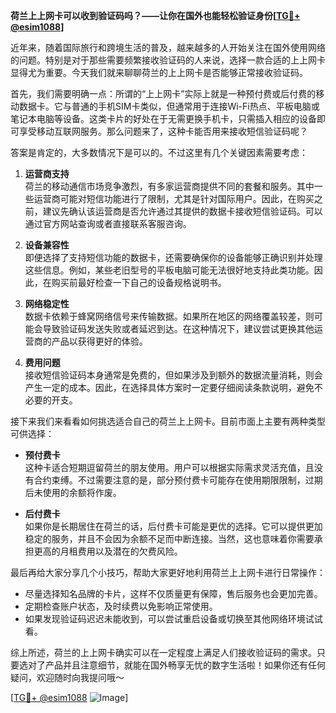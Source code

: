 **荷兰上上网卡可以收到验证码吗？——让你在国外也能轻松验证身份[[TG💪+ @esim1088](https://t.me/s/esim1088)]**

近年来，随着国际旅行和跨境生活的普及，越来越多的人开始关注在国外使用网络的问题。特别是对于那些需要频繁接收验证码的人来说，选择一款合适的上上网卡显得尤为重要。今天我们就来聊聊荷兰的上上网卡是否能够正常接收验证码。

首先，我们需要明确一点：所谓的“上上网卡”实际上就是一种预付费或后付费的移动数据卡。它与普通的手机SIM卡类似，但通常用于连接Wi-Fi热点、平板电脑或笔记本电脑等设备。这类卡片的好处在于无需更换手机卡，只需插入相应的设备即可享受移动互联网服务。那么问题来了，这种卡能否用来接收短信验证码呢？

答案是肯定的，大多数情况下是可以的。不过这里有几个关键因素需要考虑：

1. **运营商支持**  
   荷兰的移动通信市场竞争激烈，有多家运营商提供不同的套餐和服务。其中一些运营商可能对短信功能进行了限制，尤其是针对国际用户。因此，在购买之前，建议先确认该运营商是否允许通过其提供的数据卡接收短信验证码。可以通过官方网站查询或者直接联系客服咨询。

2. **设备兼容性**  
   即便选择了支持短信功能的数据卡，还需要确保你的设备能够正确识别并处理这些信息。例如，某些老旧型号的平板电脑可能无法很好地支持此类功能。因此，在购买前最好检查一下自己的设备规格说明书。

3. **网络稳定性**  
   数据卡依赖于蜂窝网络信号来传输数据。如果所在地区的网络覆盖较差，则可能会导致验证码发送失败或者延迟到达。在这种情况下，建议尝试更换其他运营商的产品以获得更好的体验。

4. **费用问题**  
   接收短信验证码本身通常是免费的，但如果涉及到额外的数据流量消耗，则会产生一定的成本。因此，在选择具体方案时一定要仔细阅读条款说明，避免不必要的开支。

接下来我们来看看如何挑选适合自己的荷兰上上网卡。目前市面上主要有两种类型可供选择：

- **预付费卡**  
  这种卡适合短期逗留荷兰的朋友使用。用户可以根据实际需求灵活充值，且没有合约束缚。不过需要注意的是，部分预付费卡可能存在使用期限限制，过期后未使用的余额将作废。

- **后付费卡**  
  如果你是长期居住在荷兰的话，后付费卡可能是更优的选择。它可以提供更加稳定的服务，并且不会因为余额不足而中断连接。当然，这也意味着你需要承担更高的月租费用以及潜在的欠费风险。

最后再给大家分享几个小技巧，帮助大家更好地利用荷兰上上网卡进行日常操作：

- 尽量选择知名品牌的卡片，这样不仅质量更有保障，售后服务也会更加完善。
- 定期检查账户状态，及时续费以免影响正常使用。
- 如果发现验证码迟迟未能收到，可以尝试重启设备或切换至其他网络环境试试看。

综上所述，荷兰的上上网卡确实可以在一定程度上满足人们接收验证码的需求。只要选对了产品并且注意细节，就能在国外畅享无忧的数字生活啦！如果你还有任何疑问，欢迎随时向我提问哦～

[[TG💪+ @esim1088](https://t.me/s/esim1088) ![Image](https://i.postimg.cc/4NQfJmqS/Snipaste-2025-05-13-00-14-12.png)]